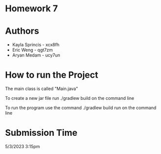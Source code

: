 # Homework 7

# Authors

- Kayla Sprincis - xcx8fh
- Eric Weng - qgt7zm
- Aryan Medam - ucy7un

# How to run the Project

The main class is called "Main.java"

To create a new jar file run ./gradlew build on the command line

To run the program use the command ./gradlew build run on the command line

# Submission Time
5/3/2023 3:15pm